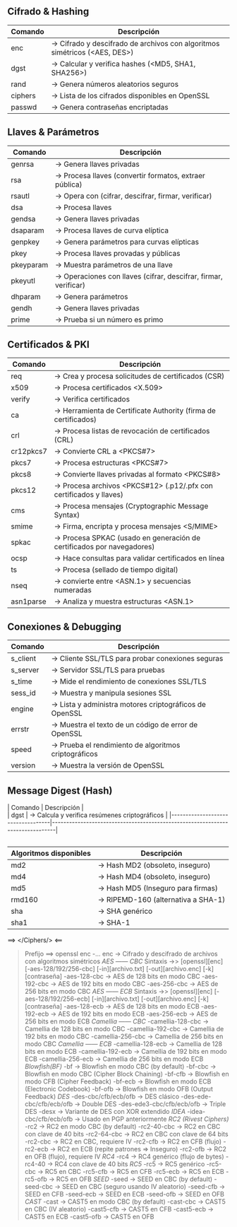 
## Cifrado & Hashing
| Comando                           | Descripción                                                                   | 
|-----------------------------------|-------------------------------------------------------------------------------|
| enc                               | -> Cifrado y descifrado de archivos con algoritmos simétricos (<AES, DES>)    |
| dgst                              | -> Calcular y verifica hashes (<MD5, SHA1, SHA256>)                           |
| rand                              | -> Genera números aleatorios seguros                                          |
| ciphers                           | -> Lista de los cifrados disponibles en OpenSSL                               |
| passwd                            | -> Genera contraseñas encriptadas                                             |

## Llaves & Parámetros   
| Comando                           | Descripción                                                                   |                                          
|-----------------------------------|-------------------------------------------------------------------------------|
| genrsa                            | -> Genera llaves privadas <RSA>                                               |
| rsa                               | -> Procesa llaves <RSA> (convertir formatos, extraer pública)                 |
| rsautl                            | -> Opera con <RSA> (cifrar, descifrar, firmar, verificar)                     |
| dsa                               | -> Procesa llaves <DSA>                                                       |
| gendsa                            | -> Genera llaves privadas <DSA>                                               |
| dsaparam                          | -> Procesa llaves de curva elíptica                                           |
| genpkey                           | -> Genera parámetros para curvas elípticas                                    |
| pkey                              | -> Procesa llaves provadas y públicas                                         |
| pkeyparam                         | -> Muestra parámetros de una llave                                            |
| pkeyutl                           | -> Operaciones con llaves (cifrar, descifrar, firmar, verificar)              |
| dhparam                           | -> Genera parámetros <Diffie-Hellman>                                         |
| gendh                             | -> Genera llaves privadas <DH>                                                |
| prime                             | -> Prueba si un número es primo                                               |

## Certificados & PKI
| Comando                           | Descripción                                                                   |                                          
|-----------------------------------|-------------------------------------------------------------------------------|
| req                               | -> Crea y procesa solicitudes de certificados (CSR)                           |
| x509                              | -> Procesa certificados <X.509>                                               |
| verify                            | -> Verifica certificados                                                      |
| ca                                | -> Herramienta de Certificate Authority (firma de certificados)               |
| crl                               | -> Procesa listas de revocación de certificados (CRL)                         |
| cr12pkcs7                         | -> Convierte CRL a <PKCS#7>                                                   |
| pkcs7                             | -> Procesa estructuras <PKCS#7>                                               |
| pkcs8                             | -> Convierte llaves privadas al formato <PKCS#8>                              |
| pkcs12                            | -> Procesa archivos <PKCS#12> (.p12/.pfx con certificados y llaves)           |
| cms                               | -> Procesa mensajes <CMS> (Cryptographic Message Syntax)                      |
| smime                             | -> Firma, encripta y procesa mensajes <S/MIME>                                |
| spkac                             | -> Procesa SPKAC (usado en generación de certificados por navegadores)        |
| ocsp                              | -> Hace consultas <OCSP> para validar certificados en línea                   |
| ts                                | -> Procesa <timestamping> (sellado de tiempo digital)                         |
| nseq                              | -> convierte entre <ASN.1> y secuencias numeradas                             |
| asn1parse                         | -> Analiza y muestra estructuras <ASN.1>                                      |

## Conexiones & Debugging
| Comando                           | Descripción                                                                   |                                          
|-----------------------------------|-------------------------------------------------------------------------------|
| s_client                          | -> Cliente SSL/TLS para probar conexiones seguras                             |            
| s_server                          | -> Servidor SSL/TLS para pruebas                                              |
| s_time                            | -> Mide el rendimiento de conexiones SSL/TLS                                  |      
| sess_id                           | -> Muestra y manipula sesiones SSL                                            | 
| engine                            | -> Lista y administra motores criptográficos de OpenSSL                       |                 
| errstr                            | -> Muestra el texto de un código de error de OpenSSL                          |              
| speed                             | -> Prueba el rendimiento de algoritmos criptográficos                         |               
| version                           | -> Muestra la versión de OpenSSL                                              |

## Message Digest (Hash)
| Comando                           | Descripción                                                                   |                                          
| dgst                              | -> Calcula y verifica resúmenes criptográficos                                |
|-----------------------------------|-------------------------------------------------------------------------------|
##
| Algoritmos disponibles            | Descripción                                                                   |
|-----------------------------------|-------------------------------------------------------------------------------|
| md2                               | -> Hash MD2 (obsoleto, inseguro)                                              |
| md4                               | -> Hash MD4 (obsoleto, inseguro)                                              |
| md5                               | -> Hash MD5 (Inseguro para firmas)                                            |            
| rmd160                            | -> RIPEMD-160 (alternativa a SHA-1)                                           |             
| sha                               | -> SHA genérico                                                               |
| sha1                              | -> SHA-1                                                                      |


==> </Ciphers/> <==
> Prefijo ==> openssl enc -...
enc                                 -> Cifrado y descifrado de archivos con algoritmos simétricos
*AES —— CBC*
> Sintaxis ->> [openssl][enc] [-aes-128/192/256-cbc] [-in][archivo.txt] [-out][archivo.enc] [-k][contraseña]
-aes-128-cbc                        -> AES de 128 bits en modo CBC
-aes-192-cbc                        -> AES de 192 bits en modo CBC
-aes-256-cbc                        -> AES de 256 bits en modo CBC
*AES —— ECB*
> Sintaxis ->> [openssl][enc] [-aes-128/192/256-ecb] [-in][archivo.txt] [-out][archivo.enc] [-k][contraseña]
-aes-128-ecb                        -> AES de 128 bits en modo ECB
-aes-192-ecb                        -> AES de 192 bits en modo ECB
-aes-256-ecb                        -> AES de 256 bits en modo ECB
*Camellia —— CBC*
-camellia-128-cbc                   -> Camellia de 128 bits en modo CBC
-camellia-192-cbc                   -> Camellia de 192 bits en modo CBC
-camellia-256-cbc                   -> Camellia de 256 bits en modo CBC
*Camellia —— ECB*
-camellia-128-ecb                   -> Camellia de 128 bits en modo ECB
-camellia-192-ecb                   -> Camellia de 192 bits en modo ECB
-camellia-256-ecb                   -> Camellia de 256 bits en modo ECB
*Blowfish(BF)*
-bf                                 -> Blowfish en modo CBC (by default)
-bf-cbc                             -> Blowfish en modo CBC (Cipher Block Chaining)
-bf-cfb                             -> Blowfish en modo CFB (Cipher Feedback)
-bf-ecb                             -> Blowfish en modo ECB (Electronic Codebook)
-bf-ofb                             -> Blowfish en modo OFB (Output Feedback)
*DES*
-des-cbc/cfb/ecb/ofb                -> DES clásico
-des-ede-cbc/cfb/ecb/ofb            -> Double DES
-des-ede3-cbc/cfb/ecb/ofb           -> Triple DES
-desx                               -> Variante de DES con XOR extendido
*IDEA*
-idea-cbc/cfb/ecb/ofb               -> Usado en PGP anteriormente
*RC2 (Rivest Ciphers)*
-rc2                                -> RC2 en modo CBC (by default)
-rc2-40-cbc                         -> RC2 en CBC con clave de 40 bits
-rc2-64-cbc                         -> RC2 en CBC con clave de 64 bits
-rc2-cbc                            -> RC2 en CBC, requiere IV
-rc2-cfb                            -> RC2 en CFB (flujo)
-rc2-ecb                            -> RC2 en ECB (repite patrones => Inseguro)
-rc2-ofb                            -> RC2 en OFB (flujo), requiere IV
*RC4*
-rc4                                -> RC4 genérico (flujo de bytes)
-rc4-40                             -> RC4 con clave de 40 bits
*RC5*
-rc5                                -> RC5 genérico
-rc5-cbc                            -> RC5 en CBC
-rc5-cfb                            -> RC5 en CFB
-rc5-ecb                            -> RC5 en ECB
-rc5-ofb                            -> RC5 en OFB
*SEED*
-seed                               -> SEED en CBC (by default)
-seed-cbc                           -> SEED en CBC (seguro usando IV aleatorio)
-seed-cfb                           -> SEED en CFB
-seed-ecb                           -> SEED en ECB
-seed-ofb                           -> SEED en OFB
*CAST*
-cast                               -> CAST5 en modo CBC (by default)
-cast-cbc                           -> CAST5 en CBC (IV aleatorio)
-cast5-cfb                          -> CAST5 en CFB
-cast5-ecb                          -> CAST5 en ECB
-cast5-ofb                          -> CAST5 en OFB
